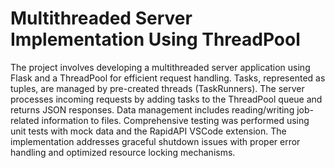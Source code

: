 # Multithreaded Server Implementation Using ThreadPool

The project involves developing a multithreaded server application using Flask and a ThreadPool for efficient request handling. 
Tasks, represented as tuples, are managed by pre-created threads (TaskRunners). The server processes incoming requests by adding tasks 
to the ThreadPool queue and returns JSON responses. Data management includes reading/writing job-related information to files. 
Comprehensive testing was performed using unit tests with mock data and the RapidAPI VSCode extension. The implementation addresses graceful shutdown 
issues with proper error handling and optimized resource locking mechanisms.
